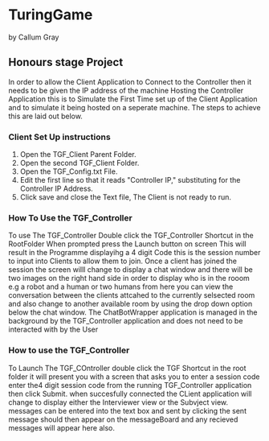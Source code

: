 # TuringGame
by Callum Gray
## Honours stage Project
In order to allow the Client Application to Connect to the Controller then it needs to 
be given the IP address of the machine Hosting the Controller Application this is to 
Simulate the First Time set up of the Client Application and to simulate it being 
hosted on a seperate machine. The steps to achieve this are laid out below.
### Client Set Up instructions
1. Open the TGF_Client Parent Folder.
2. Open the second TGF_Client Folder.
3. Open the TGF_Config.txt File.
4. Edit the first line so that it reads "Controller IP,<IPAddress>" substituting <IPAddress> for the
  Controller IP Address.
5. Click save and close the Text file, The Client is not ready to run.

### How To Use the TGF_Controller
To use The TGF_Controller Double click the TGF_Controller Shortcut in the RootFolder
When prompted press the Launch button on screen This will result in the Programme displayihg a 4 digit
Code this is the session number to input into Clients to allow them to join.
Once a client has joined the session the screen willl change to display a chat window and there will be
  two images on the right hand side in order to display who is in the rooom e.g a robot and a human or 
  two humans
from here you can view the conversation between the clients attcahed to the currently selsected room 
  and also change to another available room by using the drop down option below the chat window.
  The ChatBotWrapper application is managed in the background by the TGF_Controller application and
  does not need to be interacted with by the User
### How to use the TGF_Controller
To Launch The TGF_COntroller double click the TGF Shortcut in the root folder it will present you with a
  screen that asks you to enter a session code enter the4 digit session code from the running TGF_Controller
  application then click Submit. when succesfully connected the CLient application will change to display 
  either the Interviewer view or the Subvject view. messages can be entered into the text box and sent by clicking
  the sent message should then appear on the messageBoard and any recieved messages will appear here also.
